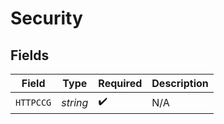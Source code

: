 # Security


## Fields

| Field              | Type               | Required           | Description        |
| ------------------ | ------------------ | ------------------ | ------------------ |
| `HTTPCCG`          | *string*           | :heavy_check_mark: | N/A                |